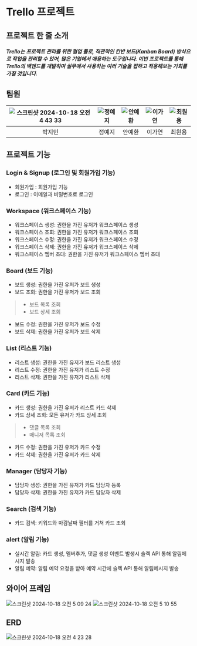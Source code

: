 # Trello 프로젝트
## 프로젝트 한 줄 소개
#####  Trello는 프로젝트 관리를 위한 협업 툴로, 직관적인 칸반 보드(Kanban Board) 방식으로 작업을 관리할 수 있어, 많은 기업에서 애용하는 도구입니다. 이번 프로젝트를 통해 Trello의 백엔드를 개발하며 실무에서 사용하는 여러 기술을 접하고 적용해보는 기회를 가질 것입니다.

## 팀원
| ![스크린샷 2024-10-18 오전 4 43 33](https://github.com/user-attachments/assets/8beb058a-eb50-4267-bc6c-b165b1807fd5) | ![정예지](https://github.com/user-attachments/assets/c98f35fb-8493-4005-83d4-d9c415ad0ed7) | ![안예환](https://github.com/user-attachments/assets/3f5ea34f-d322-4379-be28-2e46b2582253) | ![이가연](https://github.com/user-attachments/assets/2611ed61-d88f-4676-a281-8df8796d0a75) | ![최원용](https://github.com/user-attachments/assets/5adeff91-816a-4207-9ed7-1f817b9cf041) |
| :---: | :---: | :---: | :---: | :---: |
| 박지민 | 정예지 | 안예환 | 이가연 | 최원용 |

## 프로젝트 기능

### Login & Signup (로그인 및 회원가입 기능)
* 회원가입 : 회원가입 기능
* 로그인 : 이메일과 비밀번호로 로그인

### Workspace (워크스페이스 기능)
* 워크스페이스 생성: 권한을 가진 유저가 워크스페이스 생성
* 워크스페이스 조회: 권한을 가진 유저가 워크스페이스 조회
* 워크스페이스 수정: 권한을 가진 유저가 워크스페이스 수정
* 워크스페이스 삭제: 권한을 가진 유저가 워크스페이스 삭제
* 워크스페이스 멤버 초대: 권한을 가진 유저가 워크스페이스 멤버 초대

### Board (보드 기능)
* 보드 생성: 권한을 가진 유저가 보드 생성
* 보드 조회: 권한을 가진 유저가 보드 조회
> * 보드 목록 조회
> * 보드 상세 조회 
* 보드 수정: 권한을 가진 유저가 보드 수정
* 보드 삭제: 권한을 가진 유저가 보드 삭제

### List (리스트 기능)
* 리스트 생성: 권한을 가진 유저가 보드 리스트 생성
* 리스트 수정: 권한을 가진 유저가 리스트 수정
* 리스트 삭제: 권한을 가진 유저가 리스트 삭제

### Card (카드 기능)
* 카드 생성: 권한을 가진 유저가 리스트 카드 삭제
* 카드 상세 조회: 모든 유저가 카드 상세 조회
> * 댓글 목록 조회
> * 매니저 목록 조회 
* 카드 수정: 권한을 가진 유저가 카드 수정
* 카드 삭제: 권한을 가진 유저가 카드 삭제

### Manager (담당자 기능)
* 담당자 생성: 권한을 가진 유저가 카드 담당자 등록
* 담당자 삭제: 권한을 가진 유저가 카드 담당자 삭제

### Search (검색 기능)
* 카드 검색: 키워드와 마감날짜 필터를 거쳐 카드 조회

### alert (알림 기능)
* 실시간 알림: 카드 생성, 멤버추가, 댓글 생성 이벤트 발생시 슬렉 API 통해 알림메시지 발송
* 알림 예약: 알림 예약 요청을 받아 예약 시간에 슬렉 API 통해 알림메시지 발송


## 와이어 프레임
![스크린샷 2024-10-18 오전 5 09 24](https://github.com/user-attachments/assets/ec7010c9-149d-459e-a592-cee1ccef2b2d)
![스크린샷 2024-10-18 오전 5 10 55](https://github.com/user-attachments/assets/cf904240-1063-4a61-8ec1-d5f3ff9a93a5)





## ERD
![스크린샷 2024-10-18 오전 4 23 28](https://github.com/user-attachments/assets/a7028d72-3258-4dec-b66e-5f1e8dc13f85)





